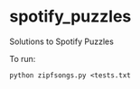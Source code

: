 spotify_puzzles
===============

Solutions to Spotify Puzzles

To run:
    
    python zipfsongs.py <tests.txt
    
